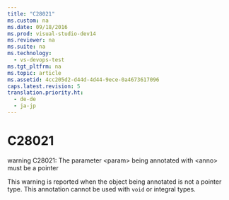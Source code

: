 ```yaml
---
title: "C28021"
ms.custom: na
ms.date: 09/18/2016
ms.prod: visual-studio-dev14
ms.reviewer: na
ms.suite: na
ms.technology: 
  - vs-devops-test
ms.tgt_pltfrm: na
ms.topic: article
ms.assetid: 4cc205d2-d44d-4d44-9ece-0a4673617096
caps.latest.revision: 5
translation.priority.ht: 
  - de-de
  - ja-jp
---
```

# C28021
warning C28021: The parameter <param\> being annotated with <anno\> must be a pointer  
  
 This warning is reported when the object being annotated is not a pointer type. This annotation cannot be used with `void` or integral types.